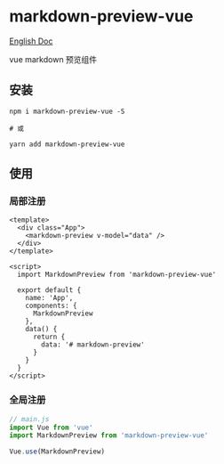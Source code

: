 # markdown-preview-vue

[English Doc](./README.en-US.md)

vue markdown 预览组件

## 安装

```shell
npm i markdown-preview-vue -S

# 或

yarn add markdown-preview-vue
```

## 使用
### 局部注册
```vue
<template>
  <div class="App">
    <markdown-preview v-model="data" />
  </div>
</template>

<script>
  import MarkdownPreview from 'markdown-preview-vue'

  export default {
    name: 'App',
    components: {
      MarkdownPreview
    },
    data() {
      return {
        data: '# markdown-preview'
      }
    }
  }
</script>
```

### 全局注册
```javascript
// main.js
import Vue from 'vue'
import MarkdownPreview from 'markdown-preview-vue'

Vue.use(MarkdownPreview)
```
